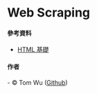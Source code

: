 # Web Scraping  

#### 參考資料
* [HTML 基礎](https://developer.mozilla.org/zh-TW/docs/Learn/Getting_started_with_the_web/HTML_basics)  

#### 作者
<span> - &copy; Tom Wu (<a href="https://github.com/YenLinWu">Github</a>) </span>  



